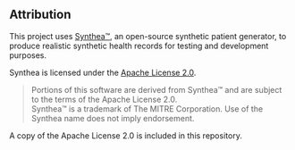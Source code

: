 ## Attribution

This project uses [Synthea™](https://github.com/synthetichealth/synthea), an open-source synthetic patient generator, to produce realistic synthetic health records for testing and development purposes.

Synthea is licensed under the [Apache License 2.0](https://www.apache.org/licenses/LICENSE-2.0).

> Portions of this software are derived from Synthea™ and are subject to the terms of the Apache License 2.0.  
> Synthea™ is a trademark of The MITRE Corporation. Use of the Synthea name does not imply endorsement.

A copy of the Apache License 2.0 is included in this repository.
